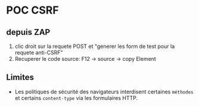 # POC CSRF

## depuis ZAP

1. clic droit sur la requete POST et "generer les form de test pour la requete anti-CSRF"
2. Recuperer le code source: F12 -> source -> copy Element

## Limites

* Les politiques de sécurité des navigateurs interdisent certaines `méthodes` et certains `content-type` via les formulaires HTTP.

